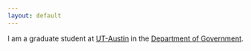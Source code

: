 ```yaml
---
layout: default
---
```


I am a graduate student at [UT-Austin](https://www.utexas.edu) in the [Department of Government](http://www.utexas.edu/cola/government/). 
